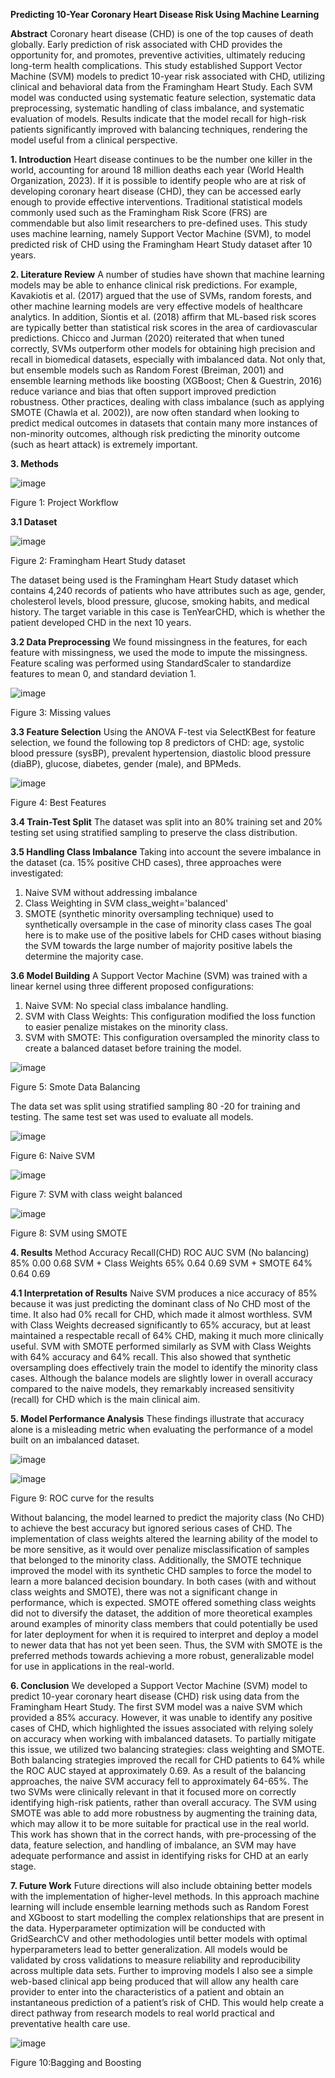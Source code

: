 **Predicting 10-Year Coronary Heart Disease Risk Using Machine Learning**


**Abstract**
Coronary heart disease (CHD) is one of the top causes of death globally. Early prediction of risk associated with CHD provides the opportunity for, and promotes, preventive activities, ultimately reducing long-term health complications. This study established Support Vector Machine (SVM) models to predict 10-year risk associated with CHD, utilizing clinical and behavioral data from the Framingham Heart Study. Each SVM model was conducted using systematic feature selection, systematic data preprocessing, systematic handling of class imbalance, and systematic evaluation of models. Results indicate that the model recall for high-risk patients significantly improved with balancing techniques, rendering the model useful from a clinical perspective.


**1.	Introduction**
Heart disease continues to be the number one killer in the world, accounting for around 18 million deaths each year (World Health Organization, 2023). If it is possible to identify people who are at risk of developing coronary heart disease (CHD), they can be accessed early enough to provide effective interventions. Traditional statistical models commonly used such as the Framingham Risk Score (FRS) are commendable but also limit researchers to pre-defined uses. This study uses machine learning, namely Support Vector Machine (SVM), to model predicted risk of CHD using the Framingham Heart Study dataset after 10 years.

**2.	Literature Review**
A number of studies have shown that machine learning models may be able to enhance clinical risk predictions. For example, Kavakiotis et al. (2017) argued that the use of SVMs, random forests, and other machine learning models are very effective models of healthcare analytics. In addition, Siontis et al. (2018) affirm that ML-based risk scores are typically better than statistical risk scores in the area of cardiovascular predictions. Chicco and Jurman (2020) reiterated that when tuned correctly, SVMs outperform other models for obtaining high precision and recall in biomedical datasets, especially with imbalanced data.  Not only that, but ensemble models such as Random Forest (Breiman, 2001) and ensemble learning methods like boosting (XGBoost; Chen & Guestrin, 2016) reduce variance and bias that often support improved prediction robustness. Other practices, dealing with class imbalance (such as applying SMOTE (Chawla et al. 2002)), are now often standard when looking to predict medical outcomes in datasets that contain many more instances of non-minority outcomes, although risk predicting the minority outcome (such as heart attack) is extremely important.

**3.	Methods**


   ![image](https://github.com/user-attachments/assets/d13d3a92-1012-45d5-99c9-7749fd347ece)


Figure 1: Project Workflow
                     
**3.1 Dataset**


![image](https://github.com/user-attachments/assets/c1295269-b6a3-45cb-9b23-2dde60c3f801)


Figure 2: Framingham Heart Study dataset
                   
The dataset being used is the Framingham Heart Study dataset which contains 4,240 records of patients who have attributes such as age, gender, cholesterol levels, blood pressure, glucose, smoking habits, and medical history. The target variable in this case is TenYearCHD, which is whether the patient developed CHD in the next 10 years.

**3.2 Data Preprocessing**
We found missingness in the features, for each feature with missingness, we used the mode to impute the missingness. Feature scaling was performed using StandardScaler to standardize features to mean 0, and standard deviation 1.


 ![image](https://github.com/user-attachments/assets/1635f933-ac45-4d65-9ae8-713a8056e2a9)


Figure 3: Missing values

**3.3 Feature Selection**
Using the ANOVA F-test via SelectKBest for feature selection, we found the following top 8 predictors of CHD: age, systolic blood pressure (sysBP), prevalent hypertension, diastolic blood pressure (diaBP), glucose, diabetes, gender (male), and BPMeds.


 ![image](https://github.com/user-attachments/assets/8fa90f59-fbb0-4682-ba70-7e846344a870)


Figure 4: Best Features

**3.4 Train-Test Split**
The dataset was split into an 80% training set and 20% testing set using stratified sampling to preserve the class distribution.

**3.5 Handling Class Imbalance**
Taking into account the severe imbalance in the dataset (ca. 15% positive CHD cases), three approaches were investigated:
1)	Naive SVM without addressing imbalance
2)	Class Weighting in SVM class_weight='balanced'
3)	SMOTE (synthetic minority oversampling technique) used to synthetically oversample in the case of minority class cases
The goal here is to make use of the positive labels for CHD cases without biasing the SVM towards the large number of majority positive labels the determine the majority case.

**3.6 Model Building**
A Support Vector Machine (SVM) was trained with a linear kernel using three different proposed configurations:
1)	Naive SVM: No special class imbalance handling.
2)	SVM with Class Weights: This configuration modified the loss function to easier penalize mistakes on the minority class.
3)	SVM with SMOTE: This configuration oversampled the minority class to create a balanced dataset before training the model.


![image](https://github.com/user-attachments/assets/242af8e3-04df-4586-8ba2-9b7b06bc5fad)


Figure 5: Smote Data Balancing

The data set was split using stratified sampling 80 -20 for training and testing. The same test set was used to evaluate all models.


 ![image](https://github.com/user-attachments/assets/2807e4b2-61b8-45f8-894b-468e18abe1a5)


Figure 6: Naive SVM



 ![image](https://github.com/user-attachments/assets/2587a35a-c9ae-46f3-a8f7-8c757e55d205)


Figure 7: SVM with class weight balanced



![image](https://github.com/user-attachments/assets/a02a596d-e40e-4045-8444-8ac1be6da5cb)


Figure 8: SVM using SMOTE

**4.	Results**
Method	           Accuracy	 Recall(CHD)  ROC AUC
SVM (No balancing)	  85%	       0.00	   0.68
SVM + Class Weights	  65%	       0.64	   0.69
SVM + SMOTE	          64%	       0.64	   0.69


**4.1 Interpretation of Results**
Naive SVM produces a nice accuracy of 85% because it was just predicting the dominant class of No CHD most of the time. It also had 0% recall for CHD, which made it almost worthless. SVM with Class Weights decreased significantly to 65% accuracy, but at least maintained a respectable recall of 64% CHD, making it much more clinically useful.  SVM with SMOTE performed similarly as SVM with Class Weights with 64% accuracy and 64% recall. This also showed that synthetic oversampling does effectively train the model to identify the minority class cases.  Although the balance models are slightly lower in overall accuracy compared to the naive models, they remarkably increased sensitivity (recall) for CHD which is the main clinical aim.

**5.	 Model Performance Analysis**
These findings illustrate that accuracy alone is a misleading metric when evaluating the performance of a model built on an imbalanced dataset.


![image](https://github.com/user-attachments/assets/6a90c7b5-ddfe-4d2f-b70c-b16477849cb8)


 ![image](https://github.com/user-attachments/assets/b417becf-2aa5-4a6c-8fa4-63098598444d)


Figure 9: ROC curve for the results

Without balancing, the model learned to predict the majority class (No CHD) to achieve the best accuracy but ignored serious cases of CHD. The implementation of class weights altered the learning ability of the model to be more sensitive, as it would over penalize misclassification of samples that belonged to the minority class.  Additionally, the SMOTE technique improved the model with its synthetic CHD samples to force the model to learn a more balanced decision boundary.  In both cases (with and without class weights and SMOTE), there was not a significant change in performance, which is expected.  SMOTE offered something class weights did not to diversify the dataset, the addition of more theoretical examples around examples of minority class members that could potentially be used for later deployment for when it is required to interpret and deploy a model to newer data that has not yet been seen. Thus, the SVM with SMOTE is the preferred methods towards achieving a more robust, generalizable model for use in applications in the real-world.

**6.	Conclusion**
We developed a Support Vector Machine (SVM) model to predict 10-year coronary heart disease (CHD) risk using data from the Framingham Heart Study. The first SVM model was a naive SVM which provided a 85% accuracy. However, it was unable to identify any positive cases of CHD, which highlighted the issues associated with relying solely on accuracy when working with imbalanced datasets. To partially mitigate this issue, we utilized two balancing strategies: class weighting and SMOTE. Both balancing strategies improved the recall for CHD patients to 64% while the ROC AUC stayed at approximately 0.69. As a result of the balancing approaches, the naive SVM accuracy fell to approximately 64-65%. The two SVMs were clinically relevant in that it focused more on correctly identifying high-risk patients, rather than overall accuracy. The SVM using SMOTE was able to add more robustness by augmenting the training data, which may allow it to be more suitable for practical use in the real world. This work has shown that in the correct hands, with pre-processing of the data, feature selection, and handling of imbalance, an SVM may have adequate performance and assist in identifying risks for CHD at an early stage.

**7.	 Future Work**
Future directions will also include obtaining better models with the implementation of higher-level methods. In this approach machine learning will include ensemble learning methods such as Random Forest and XGboost to start modelling the complex relationships that are present in the data. Hyperparameter optimization will be conducted with GridSearchCV and other methodologies until better models with optimal hyperparameters lead to better generalization. All models would be validated by cross validations to measure reliability and reproducibility across multiple data sets. Further to improving models I also see a simple web-based clinical app being produced that will allow any health care provider to enter into the characteristics of a patient and obtain an instantaneous prediction of a patient’s risk of CHD. This would help create a direct pathway from research models to real world practical and preventative health care use.

 
![image](https://github.com/user-attachments/assets/7d0ef74e-8d4c-4ea2-958d-6e1b35a6da4c)


Figure 10:Bagging and Boosting


















